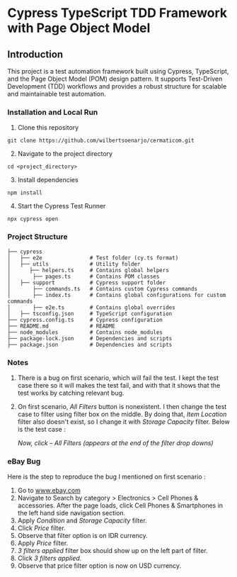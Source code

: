 # Cypress TypeScript TDD Framework with Page Object Model

## Introduction 

This project is a test automation framework built using Cypress, TypeScript, and the Page Object Model (POM) design pattern. It supports Test-Driven Development (TDD) workflows and provides a robust structure for scalable and maintainable test automation.

### Installation and Local Run

1. Clone this repository
```
git clone https://github.com/wilbertsoenarjo/cermaticom.git
 ```
2. Navigate to the project directory
```
cd <project_directory>
 ```
3. Install dependencies
```
npm install
 ```
4. Start the Cypress Test Runner
```
npx cypress open
 ```

### Project Structure
```
├── cypress
│   ├── e2e               # Test folder (cy.ts format)
│   ├── utils             # Utility folder
│      ├── helpers.ts     # Contains global helpers
│       ├── pages.ts      # Contains POM classes
│   ├── support           # Cypress support folder
│       ├── commands.ts   # Contains custom Cypress commands
│       ├── index.ts      # Contains global configurations for custom commands
│       ├── e2e.ts        # Contains global overrides
│   ├── tsconfig.json     # TypeScript configuration
├── cypress.config.ts     # Cypress configuration
├── README.md             # README
├── node_modules          # Contains node_modules
├── package-lock.json     # Dependencies and scripts
├── package.json          # Dependencies and scripts
```

### Notes

1. There is a bug on first scenario, which will fail the test. I kept the test case there so it will makes the test fail, and with that it shows that the test works by catching relevant bug.
2. On first scenario, *All Filters* button is nonexistent. I then change the test case to filter using filter box on the middle. By doing that, *Item Location* filter also doesn't exist, so I change it with *Storage Capacity* filter. Below is the test case : 

    *Now, click – All Filters (appears at the end of the filter drop downs)* 

### eBay Bug

Here is the step to reproduce the bug I mentioned on first scenario : 

1. Go to www.ebay.com
2. Navigate to Search by category > Electronics > Cell Phones & accessories. After the page loads, click Cell Phones & Smartphones in the left hand side navigation section.
3. Apply *Condition* and *Storage Capacity* filter.
4. Click *Price* filter.
5. Observe that filter option is on IDR currency.
6. Apply *Price* filter.
7. *3 filters applied* filter box should show up on the left part of filter.
8. Click *3 filters applied*.
9. Observe that price filter option is now on USD currency.